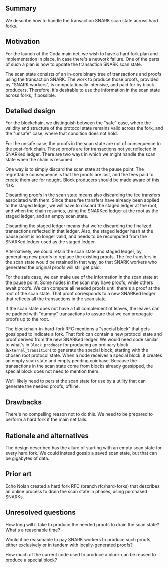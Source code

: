 ## Summary
[summary]: #summary

We describe how to handle the transaction SNARK scan state across hard forks.

## Motivation
[motivation]: #motivation

For the launch of the Coda main net, we wish to have a hard fork plan
and implementation in place, in case there's a network failure. One of
the parts of such a plan is how to update the transaction SNARK scan
state.

The scan state consists of an in-core binary tree of transactions and
proofs using the transaction SNARK. The work to produce those proofs,
provided by "SNARK workers", is computationally intensive, and paid for
by block producers. Therefore, it's desirable to use the information
in the scan state across forks, if possible.

## Detailed design
[detailed-design]: #detailed-design

For the blockchain, we distinguish between the "safe" case, where the
validity and structure of the protocol state remains valid across the
fork, and the "unsafe" case, where that condition does not hold.

For the unsafe case, the proofs in the scan state are not of
consequence to the post-fork chain. Those proofs are for transactions
not yet reflected in SNARKed ledger. There are two ways in which
we might handle the scan state when the chain is resumed.

One way is to simply discard the scan state at the pause point.  The
regrettable consequence is that the proofs are lost, and the fees paid
to create them are for nought. Block producers should be made aware of
this risk.

Discarding proofs in the scan state means also discarding the
fee transfers associated with them. Since these fee transfers have
already been applied to the staged ledger, we will have to discard the
staged ledger at the root, and when the chain resumes, using the
SNARKed ledger at the root as the staged ledger, and an empty scan state.

Discarding the staged ledger means that we're discarding the finalized
transactions reflected in that ledger. Also, the staged ledger hash
at the pause point is no longer valid, and needs to be recomputed
from the SNARKed ledger used as the staged ledger.

Alternatively, we could retain the scan state and staged ledger, by
generating new proofs to replace the existing proofs. The fee
transfers in the scan state would be retained in that way, so that
SNARK workers who generated the original proofs will still get paid.

For the safe case, we can make use of the information in the scan
state at the pause point. Some nodes in the scan may have proofs,
while others await proofs. We can compute all needed proofs until
there's a proof at the root of the scan state. That proof corresponds
to a new SNARKed ledger that reflects all the transactions in the scan
state.

If the scan state does not have a full complement of leaves, the
leaves can be padded with "dummy" transactions to assure that we
can propagate proofs up to the root.

The blockchain-in-hard-fork RFC mentions a "special block" that gets
gossipped to indicate a fork. That fork can contain a new protocol
state and proof derived from the new SNARKed ledger. We would need
code similar to what's in `Block_producer` for producing an ordinary
block (`External_transition`) to generate the special block, starting
with the chosen root protocol state.  When a node receives a special
block, it creates an empty scan state and empty pending coinbase.
Because the transactions in the scan state come from blocks already
gossipped, the special block does not need to mention them.

We'll likely need to persist the scan state for use by a utility that
can generate the needed proofs, offline.

## Drawbacks
[drawbacks]: #drawbacks

There's no compelling reason not to do this. We need to be prepared to
perform a hard fork if the main net fails.

## Rationale and alternatives
[rationale-and-alternatives]: #rationale-and-alternatives

The design described has the allure of starting with an empty scan
state for every hard fork. We could instead gossip a saved scan
state, but that can be gigabytes of data.

## Prior art
[prior-art]: #prior-art

Echo Nolan created a hard fork RFC (branch rfc/hard-forks) that
describes an online process to drain the scan state in phases, using
purchased SNARKs.

## Unresolved questions
[unresolved-questions]: #unresolved-questions

How long will it take to produce the needed proofs to drain the scan state?
What's a reasonable time?

Would it be reasonable to pay SNARK workers to produce such proofs,
either exclusively or in tandem with locally-generated proofs?

How much of the current code used to produce a block can be reused to
produce a special block?
